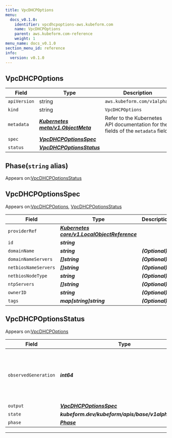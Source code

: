 ```yaml
---
title: VpcDHCPOptions
menu:
  docs_v0.1.0:
    identifier: vpcdhcpoptions-aws.kubeform.com
    name: VpcDHCPOptions
    parent: aws.kubeform.com-reference
    weight: 1
menu_name: docs_v0.1.0
section_menu_id: reference
info:
  version: v0.1.0
---
```


## VpcDHCPOptions
| Field | Type | Description |
| ------ | ----- | ----------- |
| `apiVersion` | string | `aws.kubeform.com/v1alpha1` |
|    `kind` | string | `VpcDHCPOptions` |
| `metadata` | ***[Kubernetes meta/v1.ObjectMeta](https://kubernetes.io/docs/reference/generated/kubernetes-api/v1.13/#objectmeta-v1-meta)***|Refer to the Kubernetes API documentation for the fields of the `metadata` field.|
| `spec` | ***[VpcDHCPOptionsSpec](#vpcdhcpoptionsspec)***||
| `status` | ***[VpcDHCPOptionsStatus](#vpcdhcpoptionsstatus)***||
## Phase(`string` alias)

Appears on:[VpcDHCPOptionsStatus](#vpcdhcpoptionsstatus)

## VpcDHCPOptionsSpec

Appears on:[VpcDHCPOptions](#vpcdhcpoptions), [VpcDHCPOptionsStatus](#vpcdhcpoptionsstatus)

| Field | Type | Description |
| ------ | ----- | ----------- |
| `providerRef` | ***[Kubernetes core/v1.LocalObjectReference](https://kubernetes.io/docs/reference/generated/kubernetes-api/v1.13/#localobjectreference-v1-core)***||
| `id` | ***string***||
| `domainName` | ***string***| ***(Optional)*** |
| `domainNameServers` | ***[]string***| ***(Optional)*** |
| `netbiosNameServers` | ***[]string***| ***(Optional)*** |
| `netbiosNodeType` | ***string***| ***(Optional)*** |
| `ntpServers` | ***[]string***| ***(Optional)*** |
| `ownerID` | ***string***| ***(Optional)*** |
| `tags` | ***map[string]string***| ***(Optional)*** |
## VpcDHCPOptionsStatus

Appears on:[VpcDHCPOptions](#vpcdhcpoptions)

| Field | Type | Description |
| ------ | ----- | ----------- |
| `observedGeneration` | ***int64***| ***(Optional)*** Resource generation, which is updated on mutation by the API Server.|
| `output` | ***[VpcDHCPOptionsSpec](#vpcdhcpoptionsspec)***| ***(Optional)*** |
| `state` | ***kubeform.dev/kubeform/apis/base/v1alpha1.State***| ***(Optional)*** |
| `phase` | ***[Phase](#phase)***| ***(Optional)*** |
---
